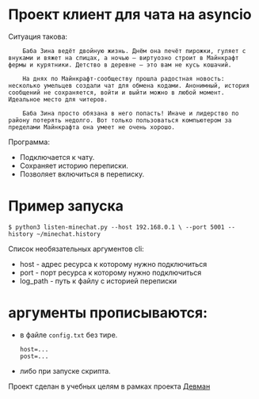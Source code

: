 # Проект клиент для чата на asyncio

Ситуация такова:
```
    Баба Зина ведёт двойную жизнь. Днём она печёт пирожки, гуляет с внуками и вяжет на спицах, а ночью – виртуозно строит в Майнкрафт фермы и курятники. Детство в деревне – это вам не кусь кошачий.

    На днях по Майнкрафт-сообществу прошла радостная новость: несколько умельцев создали чат для обмена кодами. Анонимный, история сообщений не сохраняется, войти и выйти можно в любой момент. Идеальное место для читеров.

    Баба Зина просто обязана в него попасть! Иначе и лидерство по району потерять недолго. Вот только пользоваться компьютером за пределами Майнкрафта она умеет не очень хорошо.
```

Программа:
 * Подключается к чату.
 * Сохраняет историю переписки.
 * Позволяет включиться в переписку.

# Пример запуска
`$ python3 listen-minechat.py --host 192.168.0.1 \
--port 5001 --history ~/minechat.history`

Список необязательных аргументов cli:
* host - адрес ресурса к которому нужно подключиться
* port - порт ресурса к которому нужно подключиться
* log_path - путь к файлу с историей переписки

# аргументы прописываются:
- в файле `config.txt` без тире.
    ```
    host=...
    post=...
    ``` 
- либо при запуске скрипта.


Проект сделан в учебных целям в рамках проекта [Девман](dvmn.org)